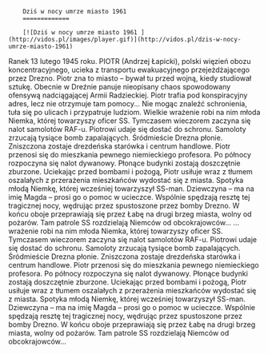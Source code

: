 
        Dziś w nocy umrze miasto 1961 
        =============
        
        [![Dziś w nocy umrze miasto 1961 ](http://vidos.pl/images/player.gif)](http://vidos.pl/dzis-w-nocy-umrze-miasto-1961)
        
        
 Ranek 13 lutego 1945 roku. PIOTR (Andrzej Łapicki), polski więzień obozu koncentracyjnego, ucieka z transportu ewakuacyjnego przejeżdżającego przez Drezno. Piotr zna to miasto – bywał tu przed wojną, kiedy studiował sztukę. Obecnie w Dreźnie panuje nieopisany chaos spowodowany ofensywą nadciągającej Armii Radzieckiej. Piotr trafia pod konspiracyjny adres, lecz nie otrzymuje tam pomocy... Nie mogąc znaleźć schronienia, tuła się po ulicach i przypatruje ludziom. Wielkie wrażenie robi na nim młoda Niemka, której towarzyszy oficer SS. Tymczasem wieczorem zaczyna się nalot samolotów RAF-u. Piotrowi udaje się dostać do schronu. Samoloty zrzucają tysiące bomb zapalających. Śródmieście Drezna płonie. Zniszczona zostaje drezdeńska starówka i centrum handlowe. Piotr przenosi się do mieszkania pewnego niemieckiego profesora. Po północy rozpoczyna się nalot dywanowy. Płonące budynki zostają doszczętnie zburzone. Uciekając przed bombami i pożogą, Piotr usiłuje wraz z tłumem oszalałych z przerażenia mieszkańców wydostać się z miasta. Spotyka młodą Niemkę, której wcześniej towarzyszył SS-man. Dziewczyna – ma na imię Magda – prosi go o pomoc w ucieczce. Wspólnie spędzają resztę tej tragicznej nocy, wędrując przez spustoszone przez bomby Drezno. W końcu oboje przeprawiają się przez Łabę na drugi brzeg miasta, wolny od pożarów. Tam patrole SS rozdzielają Niemców od obcokrajowców...  ... wrażenie robi na nim młoda Niemka, której towarzyszy oficer SS. Tymczasem wieczorem zaczyna się nalot samolotów RAF-u. Piotrowi udaje się dostać do schronu. Samoloty zrzucają tysiące bomb zapalających. Śródmieście Drezna płonie. Zniszczona zostaje drezdeńska starówka i centrum handlowe. Piotr przenosi się do mieszkania pewnego niemieckiego profesora. Po północy rozpoczyna się nalot dywanowy. Płonące budynki zostają doszczętnie zburzone. Uciekając przed bombami i pożogą, Piotr usiłuje wraz z tłumem oszalałych z przerażenia mieszkańców wydostać się z miasta. Spotyka młodą Niemkę, której wcześniej towarzyszył SS-man. Dziewczyna – ma na imię Magda – prosi go o pomoc w ucieczce. Wspólnie spędzają resztę tej tragicznej nocy, wędrując przez spustoszone przez bomby Drezno. W końcu oboje przeprawiają się przez Łabę na drugi brzeg miasta, wolny od pożarów. Tam patrole SS rozdzielają Niemców od obcokrajowców...
    